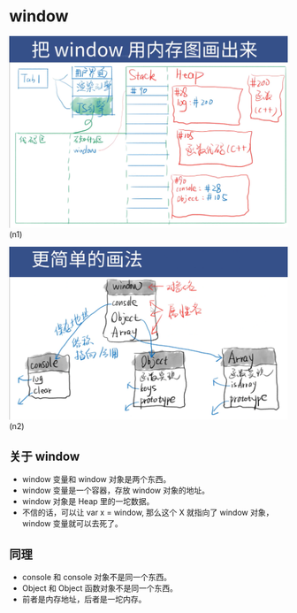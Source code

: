 # window

![image](../images2/65/n1.png)(n1)

![image](../images2/65/n2.png)(n2)

## 关于 window

- window 变量和 window 对象是两个东西。
- window 变量是一个容器，存放 window 对象的地址。
- window 对象是 Heap 里的一坨数据。
- 不信的话，可以让 var x = window, 那么这个 X 就指向了 window 对象， window 变量就可以去死了。

## 同理

- console 和 console 对象不是同一个东西。
- Object 和 Object 函数对象不是同一个东西。
- 前者是内存地址，后者是一坨内存。

